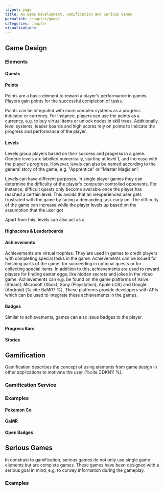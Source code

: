 ```yaml
---
layout: page
title: AR Game Development, Gamification and Serious Games
permalink: /chapter/game/
categories: chapter
visualizations:
---
```


## Game Design

### Elements

#### Quests

#### Points

Points are a basic element to reward a player's performance in games.
Players gain points for the successful completion of tasks.

Points can be integrated with more complex systems as a progress indicator or currency.
For instance, players can use the points as a currency, e.g. to buy virtual items or unlock nodes in skill trees.
Additionally, level systems, leader boards and high scores rely on points to indicate the progress and performance of the player.

#### Levels

Levels group players based on their success and progress in a game.
Generic levels are labelled numerically, starting at level 1, and increase with the player's progress.
However, levels can also be named according to the general story of the game, e.g. "Apprentice" or "Master Magician".

Levels can have different purposes.
In single player games they can determine the difficulty of the player's computer-controlled opponents.
For instance, difficult quests only become available once the player has reached a certain level.
This avoids that an inexperienced user gets frustrated with the game by facing a demanding task early on.
The difficulty of the game can increase while the player levels up based on the assumption that the user got 

Apart from this, levels can also act as a 

#### Highscores & Leaderboards



#### Achievements

Achievements are virtual trophies.
They are used in games to credit players with completing special tasks in the game.
Achievements can be issued for finishing parts of the game, for succeeding in optional quests or for collecting special items.
In addition to this, achievements are used to reward players for finding easter eggs, like hidden secrets and jokes in the video game.
Achievements can e.g. be found on the game platforms of Valve (Steam), Microsoft (Xbox), Sony (Playstation), Apple (iOS) and Google (Android) {% cite BaMi17 %}.
These platforms provide developers with APIs which can be used to integrate these achievements in the games.

#### Badges

Similar to achievements, games can also issue badges to the player.

#### Progress Bars

#### Stories

## Gamification

Gamification describes the concept of using elements from game design in other applications to motivate the user {%cite DDKN11 %}.

### Gamification Service

### Examples

#### Pokemon Go

#### GaMR

#### Open Badges

## Serious Games

In constrast to gamification, serious games do not only use single game elements but are complete games.
These games have been designed with a serious goal in mind, e.g. to convey information during the gameplay.

### Examples